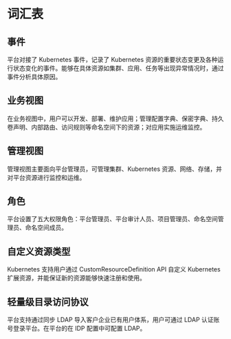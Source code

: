 # 词汇表



## 事件

平台对接了 Kubernetes 事件，记录了 Kubernetes 资源的重要状态变更及各种运行状态变化的事件。能够在具体资源如集群、应用、任务等出现异常情况时，通过事件分析具体原因。
## 业务视图
在业务视图中，用户可以开发、部署、维护应用；管理配置字典、保密字典、持久卷声明、内部路由、访问规则等命名空间下的资源；对应用实施运维监控。
## 管理视图
管理视图主要面向平台管理员，可管理集群、Kubernetes 资源、网络、存储，并对平台资源进行监控和运维。
## 角色
平台设置了五大权限角色：平台管理员、平台审计人员、项目管理员、命名空间管理员、命名空间成员。
## 自定义资源类型
Kubernetes 支持用户通过 CustomResourceDefinition API 自定义 Kubernetes 扩展资源，并能保证新的资源能够快速注册和使用。
## 轻量级目录访问协议
平台支持通过同步 LDAP 导入客户企业已有用户体系，用户可通过 LDAP 认证账号登录平台。在平台的在 IDP 配置中可配置 LDAP。
